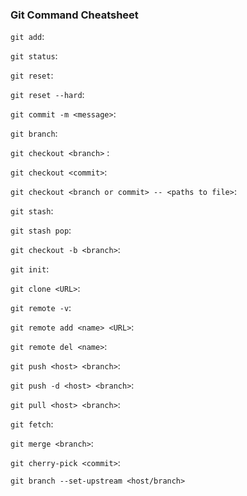 ### Git Command Cheatsheet



`git add`:

`git status`:

`git reset`:

`git reset --hard`:

`git commit -m <message>`:

`git branch`:

`git checkout <branch>` :

`git checkout <commit>`:

`git checkout <branch or commit> -- <paths to file>`:

`git stash`:

`git stash pop`:

`git checkout -b <branch>`:

`git init`:

`git clone <URL>`:

`git remote -v`:

`git remote add <name> <URL>`:

`git remote del <name>`:

`git push <host> <branch>`:

`git push -d <host> <branch>`:

`git pull <host> <branch>`:

`git fetch`:

`git merge <branch>`:

`git cherry-pick <commit>`:

`git branch --set-upstream <host/branch>`

